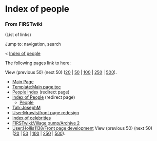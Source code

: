 # Index of people

### From FIRSTwiki

(List of links)

Jump to: navigation, search

&lt; [Index of people](/index.php?title=Index_of_people&redirect=no "Index of
people" )  

The following pages link to here:

View (previous 50) (next 50)
([20](/index.php?title=Special:Whatlinkshere/Index_of_people&limit=20&from=0
"Special:Whatlinkshere/Index of people" ) |
[50](/index.php?title=Special:Whatlinkshere/Index_of_people&limit=50&from=0
"Special:Whatlinkshere/Index of people" ) |
[100](/index.php?title=Special:Whatlinkshere/Index_of_people&limit=100&from=0
"Special:Whatlinkshere/Index of people" ) |
[250](/index.php?title=Special:Whatlinkshere/Index_of_people&limit=250&from=0
"Special:Whatlinkshere/Index of people" ) |
[500](/index.php?title=Special:Whatlinkshere/Index_of_people&limit=500&from=0
"Special:Whatlinkshere/Index of people" )).

  * [Main Page](Main_Page "Main Page" )
  * [Template:Main page toc](Template:Main_page_toc "Template:Main page toc" )
  * [People index](/index.php?title=People_index&redirect=no "People index" ) (redirect page) 
  * [Index of People](/index.php?title=Index_of_People&redirect=no "Index of People" ) (redirect page) 
    * [People](People "People" )
  * [Talk:JosephM](Talk:JosephM "Talk:JosephM" )
  * [User:Mrawls/front page redesign](User:Mrawls/front_page_redesign "User:Mrawls/front page redesign" )
  * [Index of celebrities](Index_of_celebrities "Index of celebrities" )
  * [FIRSTwiki:Village pump/Archive 2](FIRSTwiki:Village_pump/Archive_2 "FIRSTwiki:Village pump/Archive 2" )
  * [User:Hollis1138/Front page development](User:Hollis1138/Front_page_development "User:Hollis1138/Front page development" )
View (previous 50) (next 50)
([20](/index.php?title=Special:Whatlinkshere/Index_of_people&limit=20&from=0
"Special:Whatlinkshere/Index of people" ) |
[50](/index.php?title=Special:Whatlinkshere/Index_of_people&limit=50&from=0
"Special:Whatlinkshere/Index of people" ) |
[100](/index.php?title=Special:Whatlinkshere/Index_of_people&limit=100&from=0
"Special:Whatlinkshere/Index of people" ) |
[250](/index.php?title=Special:Whatlinkshere/Index_of_people&limit=250&from=0
"Special:Whatlinkshere/Index of people" ) |
[500](/index.php?title=Special:Whatlinkshere/Index_of_people&limit=500&from=0
"Special:Whatlinkshere/Index of people" )).

